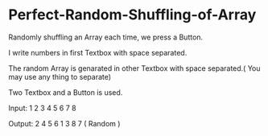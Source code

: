 Perfect-Random-Shuffling-of-Array
=================================

Randomly shuffling an Array each time, we press a Button.

I write numbers in first Textbox with space separated.

The random Array is genarated in other Textbox with space separated.( You may use any thing to separate)

Two Textbox and a Button is used.

Input: 1 2 3 4 5 6 7 8

Output: 2 4 5 6 1 3 8 7 ( Random )
